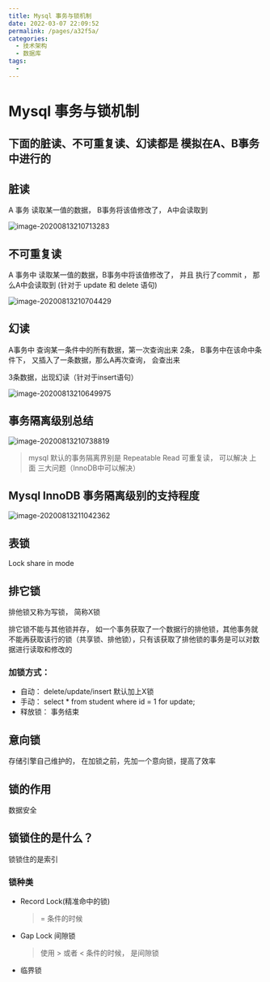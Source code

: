 ```yaml
---
title: Mysql 事务与锁机制
date: 2022-03-07 22:09:52
permalink: /pages/a32f5a/
categories: 
  - 技术架构
  - 数据库
tags: 
  - 
---
```

# Mysql 事务与锁机制

## 下面的脏读、不可重复读、幻读都是 模拟在A、B事务中进行的

## 脏读

A 事务 读取某一值的数据， B事务将该值修改了， A中会读取到

![image-20200813210713283](/img/mysql/image-20200813210713283.png)

## 不可重复读

A 事务中 读取某一值的数据，B事务中将该值修改了， 并且 执行了commit ， 那么A中会读取到 (针对于 update  和  delete 语句)

![image-20200813210704429](/img/mysql/image-20200813210704429.png)

## 幻读

A事务中 查询某一条件中的所有数据，第一次查询出来 2条， B事务中在该命中条件下， 又插入了一条数据，那么A再次查询， 会查出来

3条数据，出现幻读（针对于insert语句）



![image-20200813210649975](/img/mysql/image-20200813210649975.png)



## 事务隔离级别总结

![image-20200813210738819](/img/mysql/image-20200813210738819.png)



> mysql 默认的事务隔离界别是 Repeatable Read 可重复读， 可以解决 上面 三大问题（InnoDB中可以解决）



## Mysql InnoDB 事务隔离级别的支持程度

![image-20200813211042362](/img/mysql/image-20200813211042362.png)

## 表锁

Lock share in mode

## 排它锁

排他锁又称为写锁， 简称X锁

排它锁不能与其他锁并存， 如一个事务获取了一个数据行的排他锁，其他事务就不能再获取该行的锁（共享锁、排他锁），只有该获取了排他锁的事务是可以对数据进行读取和修改的

### 加锁方式： 

* 自动： delete/update/insert 默认加上X锁
* 手动： select * from student where id = 1 for update;
* 释放锁： 事务结束

## 意向锁



存储引擎自己维护的， 在加锁之前，先加一个意向锁，提高了效率



## 锁的作用

数据安全

## 锁锁住的是什么？

锁锁住的是索引

### 锁种类

* Record Lock(精准命中的锁)

  > = 条件的时候

* Gap Lock  间隙锁

  > 使用 > 或者 <  条件的时候， 是间隙锁

* 临界锁

